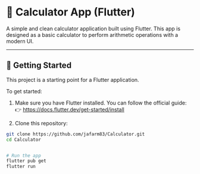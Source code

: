 # 🧮 Calculator App (Flutter)

A simple and clean calculator application built using Flutter. This app is designed as a basic calculator to perform arithmetic operations with a modern UI.

---

## 🚀 Getting Started

This project is a starting point for a Flutter application.

To get started:

1. Make sure you have Flutter installed. You can follow the official guide:
   👉 https://docs.flutter.dev/get-started/install

2. Clone this repository:

```bash
git clone https://github.com/jafarm83/Calculator.git
cd Calculator


# Run the app
flutter pub get
flutter run
